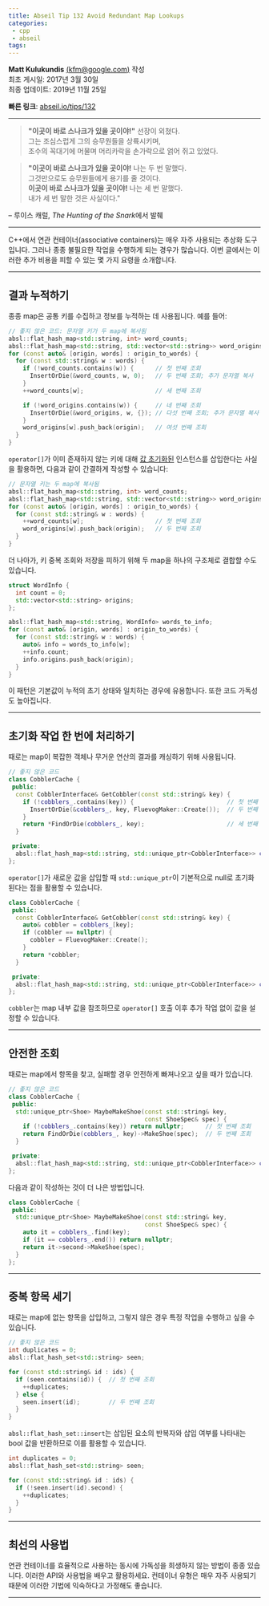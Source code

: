 ```yaml
---
title: Abseil Tip 132 Avoid Redundant Map Lookups
categories:
 - cpp
 - abseil
tags:
---
```




**Matt Kulukundis** [(kfm@google.com)](mailto:kfm@google.com) 작성  
최초 게시일: 2017년 3월 30일  
최종 업데이트: 2019년 11월 25일  

**빠른 링크**: [abseil.io/tips/132](https://abseil.io/tips/132)

---

> **"이곳이 바로 스나크가 있을 곳이야!"** 선장이 외쳤다.<br>
> 그는 조심스럽게 그의 승무원들을 상륙시키며,<br>
> 조수의 꼭대기에 머물며 머리카락을 손가락으로 얽어 쥐고 있었다.<br>

> **"이곳이 바로 스나크가 있을 곳이야!** 나는 두 번 말했다.<br>
> 그것만으로도 승무원들에게 용기를 줄 것이다.<br>
> **이곳이 바로 스나크가 있을 곳이야!** 나는 세 번 말했다.<br>
> 내가 세 번 말한 것은 사실이다."  

– 루이스 캐럴, *The Hunting of the Snark*에서 발췌

---

C++에서 연관 컨테이너(associative containers)는 매우 자주 사용되는 추상화 도구입니다. 그러나 종종 불필요한 작업을 수행하게 되는 경우가 많습니다. 이번 글에서는 이러한 추가 비용을 피할 수 있는 몇 가지 요령을 소개합니다.

---

## 결과 누적하기

종종 map은 공통 키를 수집하고 정보를 누적하는 데 사용됩니다. 예를 들어:

```cpp
// 좋지 않은 코드: 문자열 키가 두 map에 복사됨
absl::flat_hash_map<std::string, int> word_counts;
absl::flat_hash_map<std::string, std::vector<std::string>> word_origins;
for (const auto& [origin, words] : origin_to_words) {
  for (const std::string& w : words) {
    if (!word_counts.contains(w)) {      // 첫 번째 조회
      InsertOrDie(&word_counts, w, 0);   // 두 번째 조회; 추가 문자열 복사
    }
    ++word_counts[w];                    // 세 번째 조회

    if (!word_origins.contains(w)) {     // 네 번째 조회
      InsertOrDie(&word_origins, w, {}); // 다섯 번째 조회; 추가 문자열 복사
    }
    word_origins[w].push_back(origin);   // 여섯 번째 조회
  }
}
```

`operator[]`가 이미 존재하지 않는 키에 대해 [값 초기화된](http://en.cppreference.com/w/cpp/language/value_initialization) 인스턴스를 삽입한다는 사실을 활용하면, 다음과 같이 간결하게 작성할 수 있습니다:

```cpp
// 문자열 키는 두 map에 복사됨
absl::flat_hash_map<std::string, int> word_counts;
absl::flat_hash_map<std::string, std::vector<std::string>> word_origins;
for (const auto& [origin, words] : origin_to_words) {
  for (const std::string& w : words) {
    ++word_counts[w];                    // 첫 번째 조회
    word_origins[w].push_back(origin);   // 두 번째 조회
  }
}
```

더 나아가, 키 중복 조회와 저장을 피하기 위해 두 map을 하나의 구조체로 결합할 수도 있습니다.

```cpp
struct WordInfo {
  int count = 0;
  std::vector<std::string> origins;
};

absl::flat_hash_map<std::string, WordInfo> words_to_info;
for (const auto& [origin, words] : origin_to_words) {
  for (const std::string& w : words) {
    auto& info = words_to_info[w];
    ++info.count;
    info.origins.push_back(origin);
  }
}
```

이 패턴은 기본값이 누적의 초기 상태와 일치하는 경우에 유용합니다. 또한 코드 가독성도 높아집니다.

---

## 초기화 작업 한 번에 처리하기

때로는 map이 복잡한 객체나 무거운 연산의 결과를 캐싱하기 위해 사용됩니다.

```cpp
// 좋지 않은 코드
class CobblerCache {
 public:
  const CobblerInterface& GetCobbler(const std::string& key) {
    if (!cobblers_.contains(key)) {                          // 첫 번째 조회
      InsertOrDie(&cobblers_, key, FluevogMaker::Create());  // 두 번째 조회
    }
    return *FindOrDie(cobblers_, key);                       // 세 번째 조회
  }

 private:
  absl::flat_hash_map<std::string, std::unique_ptr<CobblerInterface>> cobblers_;
};
```

`operator[]`가 새로운 값을 삽입할 때 `std::unique_ptr`이 기본적으로 null로 초기화된다는 점을 활용할 수 있습니다.

```cpp
class CobblerCache {
 public:
  const CobblerInterface& GetCobbler(const std::string& key) {
    auto& cobbler = cobblers_[key];
    if (cobbler == nullptr) {
      cobbler = FluevogMaker::Create();
    }
    return *cobbler;
  }

 private:
  absl::flat_hash_map<std::string, std::unique_ptr<CobblerInterface>> cobblers_;
};
```

`cobbler`는 map 내부 값을 참조하므로 `operator[]` 호출 이후 추가 작업 없이 값을 설정할 수 있습니다.

---

## 안전한 조회

때로는 map에서 항목을 찾고, 실패할 경우 안전하게 빠져나오고 싶을 때가 있습니다.

```cpp
// 좋지 않은 코드
class CobblerCache {
 public:
  std::unique_ptr<Shoe> MaybeMakeShoe(const std::string& key,
                                      const ShoeSpec& spec) {
    if (!cobblers_.contains(key)) return nullptr;      // 첫 번째 조회
    return FindOrDie(cobblers_, key)->MakeShoe(spec);  // 두 번째 조회
  }

 private:
  absl::flat_hash_map<std::string, std::unique_ptr<CobblerInterface>> cobblers_;
};
```

다음과 같이 작성하는 것이 더 나은 방법입니다.

```cpp
class CobblerCache {
 public:
  std::unique_ptr<Shoe> MaybeMakeShoe(const std::string& key,
                                      const ShoeSpec& spec) {
    auto it = cobblers_.find(key);
    if (it == cobblers_.end()) return nullptr;
    return it->second->MakeShoe(spec);
  }
};
```

---

## 중복 항목 세기

때로는 map에 없는 항목을 삽입하고, 그렇지 않은 경우 특정 작업을 수행하고 싶을 수 있습니다.

```cpp
// 좋지 않은 코드
int duplicates = 0;
absl::flat_hash_set<std::string> seen;

for (const std::string& id : ids) {
  if (seen.contains(id)) {  // 첫 번째 조회
    ++duplicates;
  } else {
    seen.insert(id);        // 두 번째 조회
  }
}
```

`absl::flat_hash_set::insert`는 삽입된 요소의 반복자와 삽입 여부를 나타내는 bool 값을 반환하므로 이를 활용할 수 있습니다.

```cpp
int duplicates = 0;
absl::flat_hash_set<std::string> seen;

for (const std::string& id : ids) {
  if (!seen.insert(id).second) {
    ++duplicates;
  }
}
```

---

## 최선의 사용법

연관 컨테이너를 효율적으로 사용하는 동시에 가독성을 희생하지 않는 방법이 종종 있습니다. 이러한 API와 사용법을 배우고 활용하세요. 컨테이너 유형은 매우 자주 사용되기 때문에 이러한 기법에 익숙하다고 가정해도 좋습니다.

--- 
